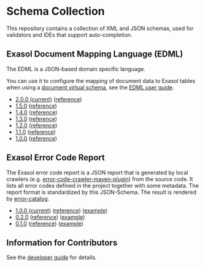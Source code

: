 # Schema Collection

This repository contains a collection of XML and JSON schemas, used for validators and IDEs that support auto-completion.

## Exasol Document Mapping Language (EDML)

The EDML is a JSON-based domain specific language.

You can use it to configure the mapping of document data to Exasol tables when using a [document virtual schema](https://github.com/exasol/virtual-schema-common-document), see the [EDML user guide](https://github.com/exasol/virtual-schema-common-document/blob/main/doc/user_guide/edml_user_guide.md).

* [2.0.0 (current)](edml-1.5.0.json) ([reference](https://exasol.github.io/schemas/edml-2.0.0/index.html))
* [1.5.0](edml-1.5.0.json) ([reference](https://exasol.github.io/schemas/edml-1.5.0/index.html))
* [1.4.0](edml-1.4.0.json) ([reference](https://exasol.github.io/schemas/edml-1.4.0/index.html))
* [1.3.0](edml-1.3.0.json) ([reference](https://exasol.github.io/schemas/edml-1.3.0/index.html))
* [1.2.0](edml-1.2.0.json) ([reference](https://exasol.github.io/schemas/edml-1.2.0/index.html))
* [1.1.0](edml-1.1.0.json) ([reference](https://exasol.github.io/schemas/edml-1.1.0/index.html))
* [1.0.0](edml-1.0.0.json) ([reference](https://exasol.github.io/schemas/edml-1.0.0/index.html))

## Exasol Error Code Report

The Exasol error code report is a JSON report that is generated by local crawlers (e.g. [error-code-crawler-maven-plugin](https://github.com/exasol/error-code-crawler-maven-plugin/)) from the source code. It lists all error codes defined in the project together with some metadata. The report format is standardized by this JSON-Schema. The result is rendered by [error-catalog](https://github.com/exasol/error-catalog).

* [1.0.0 (current)](error_code_report-1.0.0.json) ([reference](https://exasol.github.io/schemas/error_code_report-1.0.0/index.html)) ([example](error_code_report-1.0.0_example.json))
* [0.2.0](error_code_report-0.2.0.json) ([reference](https://exasol.github.io/schemas/error_code_report-0.2.0/index.html)) ([example](error_code_report-0.2.0_example.json))
* [0.1.0](error_code_report-0.1.0.json) ([reference](https://exasol.github.io/schemas/error_code_report-0.1.0/index.html)) ([example](error_code_report-0.1.0_example.json))

## Information for Contributors

See the [developer guide](https://github.com/exasol/schemas/blob/main/doc/developers_guide.md) for details.
